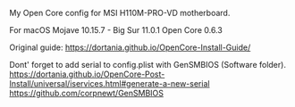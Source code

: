 My Open Core config for MSI H110M-PRO-VD motherboard.

For macOS Mojave 10.15.7 - Big Sur 11.0.1
Open Core 0.6.3

Original guide: https://dortania.github.io/OpenCore-Install-Guide/

Dont' forget to add serial to config.plist with GenSMBIOS (Software folder).
https://dortania.github.io/OpenCore-Post-Install/universal/iservices.html#generate-a-new-serial
https://github.com/corpnewt/GenSMBIOS
